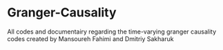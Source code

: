 # Granger-Causality
All codes and documentairy regarding the time-varying granger causality codes created by Mansoureh Fahimi and Dmitriy Sakharuk
